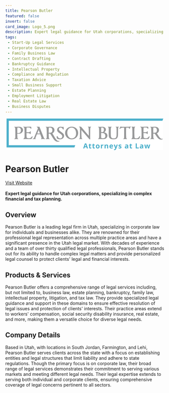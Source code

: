 ```yaml
---
title: Pearson Butler
featured: false
invert: false
card_image: Logo_5.png
description: Expert legal guidance for Utah corporations, specializing in complex financial and tax planning.
tags: 
 - Start-Up Legal Services
 - Corporate Governance
 - Family Business Law
 - Contract Drafting
 - Bankruptcy Guidance
 - Intellectual Property
 - Compliance and Regulation
 - Taxation Advice
 - Small Business Support
 - Estate Planning
 - Employment Litigation
 - Real Estate Law
 - Business Disputes
---
```


<div align="center">
<a href="https://www.pearsonbutler.com/business-law/corporations/">
<img src="Logo_5.png" alt="Logo" style="min-width: 200px; max-width: 600px; height: auto;" >
</a>
</div>

# Pearson Butler
<a href="https://www.pearsonbutler.com/business-law/corporations/">Visit Website</a>
<br>
<br>
**Expert legal guidance for Utah corporations, specializing in complex financial and tax planning.**

## Overview
Pearson Butler is a leading legal firm in Utah, specializing in corporate law for individuals and businesses alike. They are renowned for their professional legal representation across multiple practice areas and have a significant presence in the Utah legal market. With decades of experience and a team of over thirty qualified legal professionals, Pearson Butler stands out for its ability to handle complex legal matters and provide personalized legal counsel to protect clients' legal and financial interests.
## Products & Services 
Pearson Butler offers a comprehensive range of legal services including, but not limited to, business law, estate planning, bankruptcy, family law, intellectual property, litigation, and tax law. They provide specialized legal guidance and support in these domains to ensure effective resolution of legal issues and protection of clients' interests. Their practice areas extend to workers' compensation, social security disability insurance, real estate, and more, making them a versatile choice for diverse legal needs.
## Company Details 
Based in Utah, with locations in South Jordan, Farmington, and Lehi, Pearson Butler serves clients across the state with a focus on establishing entities and legal structures that limit liability and adhere to state regulations. Though the primary focus is on corporate law, their broad range of legal services demonstrates their commitment to serving various markets and meeting different legal needs. Their legal expertise extends to serving both individual and corporate clients, ensuring comprehensive coverage of legal concerns pertinent to all sectors.

